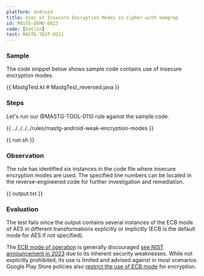 ```yaml
---
platform: android
title: Uses of Insecure Encryption Modes in Cipher with semgrep
id: MASTG-DEMO-0023
code: [kotlin]
test: MASTG-TEST-0221
---
```


### Sample

The code snippet below shows sample code contains use of insecure encryption modes.

{{ MastgTest.kt # MastgTest_reversed.java }}

### Steps

Let's run our @MASTG-TOOL-0110 rule against the sample code.

{{ ../../../../rules/mastg-android-weak-encryption-modes }}

{{ run.sh }}

### Observation

The rule has identified six instances in the code file where insecure encryption modes are used. The specified line numbers can be located in the reverse-engineered code for further investigation and remediation.

{{ output.txt }}

### Evaluation

The test fails since the output contains several instances of the ECB mode of AES in different transformations explicitly or implicitly (ECB is the default mode for AES if not specified).

The [ECB mode of operation](https://csrc.nist.gov/pubs/sp/800/38/a/final) is generally discouraged [see NIST announcement in 2023](https://csrc.nist.gov/news/2023/decision-to-revise-nist-sp-800-38a) due to its inherent security weaknesses. While not explicitly prohibited, its use is limited and advised against in most scenarios. Google Play Store policies also [restrict the use of ECB mode](https://support.google.com/faqs/answer/10046138) for encryption.
